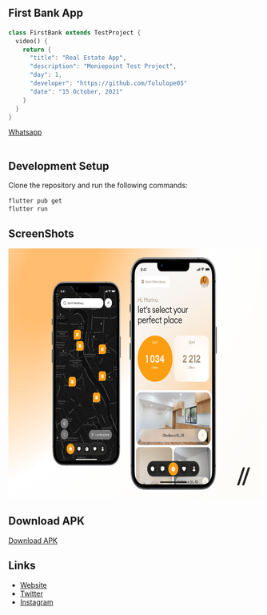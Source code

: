 ## First Bank App

```dart
class FirstBank extends TestProject {
  video() {
    return {
      "title": "Real Estate App",
      "description": "Moniepoint Test Project",
      "day": 1,
      "developer": "https://github.com/Tolulope05"
      "date": "15 October, 2021"
    }
  }
}
```

[Whatsapp](https://wa.link/4clrdv)
<br><br>
## Development Setup
Clone the repository and run the following commands:
```
flutter pub get
flutter run
```

## ScreenShots

<img src="assets/images/preview.png" height="500em" />

## Download APK
[Download APK](https://drive.google.com/file/d/1blYQv7evvpeq2FxnpkWxgwaCvHibP20i/view?usp=sharing)

## Links

* [Website](https://github.com/Tolulope05)
* [Twitter](https://twitter.com/FakunleTolu)
* [Instagram](https://www.instagram.com/realtolulopefakunle/)


